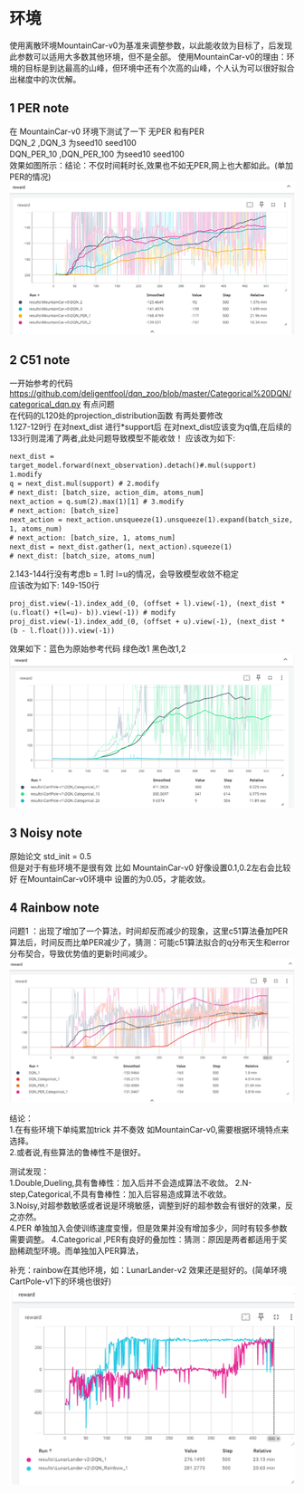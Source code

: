 # 环境
使用离散环境MountainCar-v0为基准来调整参数，以此能收敛为目标了，后发现此参数可以适用大多数其他环境，但不是全部。
使用MountainCar-v0的理由：环境的目标是到达最高的山峰，但环境中还有个次高的山峰，个人认为可以很好拟合出梯度中的次优解。

## 1 PER note
在 MountainCar-v0 环境下测试了一下 无PER 和有PER  
DQN_2 ,DQN_3 为seed10 seed100   
DQN_PER_10 ,DQN_PER_100 为seed10 seed100  
效果如图所示：结论：不仅时间耗时长,效果也不如无PER,网上也大都如此。(单加PER的情况)
![alt text](image.png)

## 2 C51 note
一开始参考的代码  
https://github.com/deligentfool/dqn_zoo/blob/master/Categorical%20DQN/categorical_dqn.py 有点问题  
在代码的L120处的projection_distribution函数 有两处要修改  
1.127-129行 在对next_dist 进行*support后 在对next_dist应该变为q值,在后续的133行则混淆了两者,此处问题导致模型不能收敛！
应该改为如下:  

    next_dist = target_model.forward(next_observation).detach()#.mul(support)  1.modify
    q = next_dist.mul(support) # 2.modify
    # next_dist: [batch_size, action_dim, atoms_num]
    next_action = q.sum(2).max(1)[1] # 3.modify
    # next_action: [batch_size]
    next_action = next_action.unsqueeze(1).unsqueeze(1).expand(batch_size, 1, atoms_num)
    # next_action: [batch_size, 1, atoms_num]
    next_dist = next_dist.gather(1, next_action).squeeze(1)
    # next_dist: [batch_size, atoms_num]

2.143-144行没有考虑b = 1.时 l=u的情况，会导致模型收敛不稳定  
应该改为如下:  149-150行

    proj_dist.view(-1).index_add_(0, (offset + l).view(-1), (next_dist * (u.float() +(l=u)- b)).view(-1)) # modify
    proj_dist.view(-1).index_add_(0, (offset + u).view(-1), (next_dist * (b - l.float())).view(-1))

效果如下：蓝色为原始参考代码 绿色改1 黑色改1,2
![alt text](image-1.png)

## 3 Noisy note
原始论文 std_init = 0.5  
但是对于有些环境不是很有效 比如 MountainCar-v0 好像设置0.1,0.2左右会比较好 在MountainCar-v0环境中 设置的为0.05，才能收敛。

## 4 Rainbow note
问题1 ：出现了增加了一个算法，时间却反而减少的现象，这里c51算法叠加PER算法后，时间反而比单PER减少了，猜测：可能c51算法拟合的q分布天生和error分布契合，导致优势值的更新时间减少。  
![alt text](image-2.png)
  
结论：  
1.在有些环境下单纯累加trick 并不奏效 如MountainCar-v0,需要根据环境特点来选择。  
2.或者说,有些算法的鲁棒性不是很好。  
  
测试发现：  
1.Double,Dueling,具有鲁棒性：加入后并不会造成算法不收敛。
2.N-step,Categorical,不具有鲁棒性：加入后容易造成算法不收敛。  
3.Noisy,对超参数敏感或者说是环境敏感，调整到好的超参数会有很好的效果，反之亦然。  
4.PER 单独加入会使训练速度变慢，但是效果并没有增加多少，同时有较多参数需要调整。
4.Categorical ,PER有良好的叠加性：猜测：原因是两者都适用于奖励稀疏型环境。而单独加入PER算法，

补充：rainbow在其他环境，如：LunarLander-v2 效果还是挺好的。(简单环境CartPole-v1下的环境也很好)  
![alt text](image-3.png)
